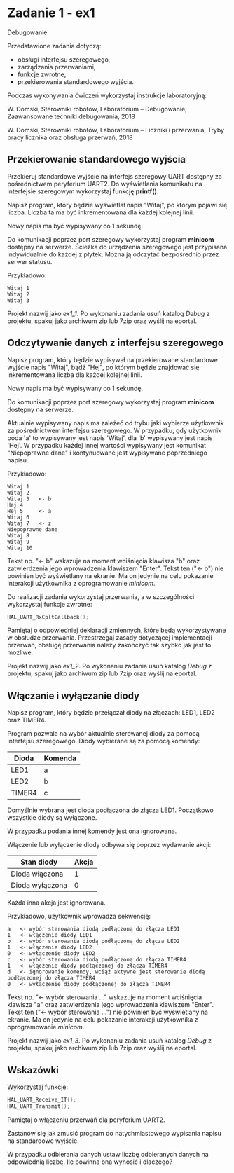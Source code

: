 # Zadanie 1 - ex1

Debugowanie

Przedstawione zadania dotyczą:
- obsługi interfejsu szeregowego,
- zarządzania przerwaniami,
- funkcje zwrotne,
- przekierowania standardowego wyjścia.

Podczas wykonywania ćwiczeń wykorzystaj instrukcje laboratoryjną:

W. Domski, Sterowniki robotów, Laboratorium – Debugowanie, 
Zaawansowane techniki debugowania, 2018

W. Domski, Sterowniki robotów, Laboratorium – Liczniki i przerwania, 
Tryby pracy licznika oraz obsługa przerwań, 2018

## Przekierowanie standardowego wyjścia

Przekieruj standardowe wyjście na interfejs szeregowy 
UART dostępny za pośrednictwem peryferium UART2. 
Do wyświetlania komunikatu na interfejsie szeregowym 
wykorzystaj funkcję **printf()**.

Napisz program, który będzie wyświetlał napis 
"Witaj", po którym pojawi się liczba. Liczba 
ta ma być inkrementowana dla każdej kolejnej linii.

Nowy napis ma być wypisywany co 1 sekundę.

Do komunikacji poprzez port szeregowy wykorzystaj program 
**minicom** dostępny na serwerze. Ścieżka do urządzenia szeregowego 
jest przypisana indywidualnie do każdej z płytek. Można 
ją odczytać bezpośrednio przez serwer statusu.

Przykładowo:

```
Witaj 1
Witaj 2
Witaj 3
```

Projekt nazwij jako *ex1_1*.
Po wykonaniu zadania usuń katalog *Debug* z projektu, spakuj 
jako archiwum zip lub 7zip oraz wyślij na eportal.

## Odczytywanie danych z interfejsu szeregowego

Napisz program, który będzie wypisywał na przekierowane standardowe 
wyjście napis "Witaj", bądź "Hej", po którym 
będzie znajdować się inkrementowana liczba dla każdej kolejnej 
linii.

Nowy napis ma być wypisywany co 1 sekundę.

Do komunikacji poprzez port szeregowy wykorzystaj program 
**minicom** dostępny na serwerze.

Aktualnie wypisywany napis ma zależeć od trybu jaki wybierze 
użytkownik za pośrednictwem interfejsu szeregowego. 
W przypadku, gdy użytkownik poda 'a' to wypisywany jest 
napis 'Witaj', dla 'b' wypisywany jest napis 'Hej'. W przypadku 
każdej innej wartości wypisywany jest komunikat 
"Niepoprawne dane" i kontynuowane jest wypisywane poprzedniego 
napisu.

Przykładowo:

```
Witaj 1
Witaj 2
Witaj 3   <- b
Hej 4
Hej 5     <- a
Witaj 6
Witaj 7   <- z
Niepoprawne dane
Witaj 8   
Witaj 9
Witaj 10
```

Tekst np. "<- b" wskazuje na moment wciśnięcia klawisza "b" oraz 
zatwierdzenia jego wprowadzenia klawiszem "Enter". Tekst 
ten ("<- b") nie powinien być wyświetlany na ekranie. Ma on jedynie 
na celu pokazanie interakcji użytkownika z oprogramowanie *minicom*.

Do realizacji zadania wykorzystaj przerwania, a w szczególności 
wykorzystaj funkcje zwrotne:
```C
HAL_UART_RxCpltCallback();
```

Pamiętaj o odpowiedniej deklaracji zmiennych, które będą wykorzystywane 
w obsłudze przerwania. Przestrzegaj zasady dotyczącej implementacji 
przerwań, obsługę przerwania należy zakończyć tak szybko jak jest 
to możliwe.

Projekt nazwij jako *ex1_2*.
Po wykonaniu zadania usuń katalog *Debug* z projektu, spakuj 
jako archiwum zip lub 7zip oraz wyślij na eportal.

## Włączanie i wyłączanie diody

Napisz program, który będzie przełączał diody na złączach:
LED1, LED2 oraz TIMER4.

Program pozwala na wybór aktualnie sterowanej diody za pomocą 
interfejsu szeregowego. 
Diody wybierane są za pomocą komendy:

|Dioda|Komenda|
|-|-|
|LED1|a|
|LED2|b|
|TIMER4|c|

Domyślnie wybrana jest dioda podłączona do złącza LED1. 
Początkowo wszystkie diody są wyłączone.

W przypadku podania innej komendy jest ona ignorowana.

Włączenie lub wyłączenie diody odbywa się poprzez wydawanie akcji:

|Stan diody|Akcja|
|-|-|
|Dioda włączona|1|
|Dioda wyłączona|0|

Każda inna akcja jest ignorowana.

Przykładowo, użytkownik wprowadza sekwencję:

```
a   <- wybór sterowania diodą podłączoną do złącza LED1
1   <- włączenie diody LED1
b   <- wybór sterowania diodą podłączoną do złącza LED2
1   <- włączenie diody LED2
0   <- wyłączenie diody LED2
c   <- wybór sterowania diodą podłączoną do złącza TIMER4
1   <- włączenie diody podłączonej do złącza TIMER4
d   <- ignorowanie komendy, wciąż aktywne jest sterowanie diodą podłączonej do złącza TIMER4
0   <- wyłączenie diody podłączonej do złącza TIMER4
```

Tekst np. "<- wybór sterowania ..." wskazuje na moment wciśnięcia klawisza "a" oraz 
zatwierdzenia jego wprowadzenia klawiszem "Enter". Tekst 
ten ("<- wybór sterowania ...") nie powinien być wyświetlany na ekranie. Ma on jedynie 
na celu pokazanie interakcji użytkownika z oprogramowanie *minicom*.

Projekt nazwij jako *ex1_3*.
Po wykonaniu zadania usuń katalog *Debug* z projektu, spakuj 
jako archiwum zip lub 7zip oraz wyślij na eportal.

## Wskazówki

Wykorzystaj funkcje:
```C
HAL_UART_Receive_IT();
HAL_UART_Transmit();
```

Pamiętaj o włączeniu przerwań dla peryferium UART2.

Zastanów się jak zmusić program do natychmiastowego wypisania 
napisu na standardowe wyjście.

W przypadku odbierania danych ustaw liczbę odbieranych 
danych na odpowiednią liczbę. Ile powinna ona wynosić i dlaczego?

